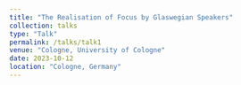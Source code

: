```yaml
---
title: "The Realisation of Focus by Glaswegian Speakers"
collection: talks
type: "Talk"
permalink: /talks/talk1
venue: "Cologne, University of Cologne"
date: 2023-10-12
location: "Cologne, Germany"
---
```



